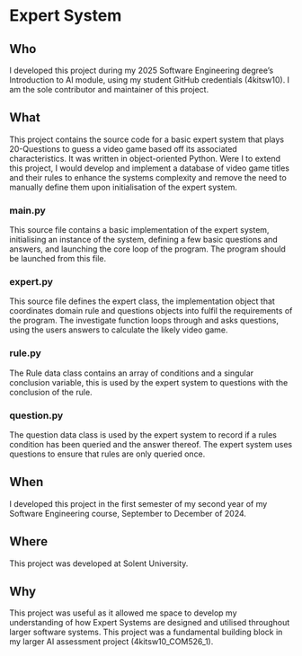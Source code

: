 # Expert System
## Who 
I developed this project during my 2025 Software Engineering degree’s Introduction to AI module, using my student GitHub credentials (4kitsw10). I am the sole contributor and maintainer of this project. 

## What 
This project contains the source code for a basic expert system that plays 20-Questions to guess a video game based off its associated characteristics. It was written in object-oriented Python. Were I to extend this project, I would develop and implement a database of video game titles and their rules to enhance the systems complexity and remove the need to manually define them upon initialisation of the expert system. 
### main.py
This source file contains a basic implementation of the expert system, initialising an instance of the system, defining a few basic questions and answers, and launching the core loop of the program. The program should be launched from this file.

### expert.py
This source file defines the expert class, the implementation object that coordinates domain rule and questions objects into fulfil the requirements of the program. The investigate function loops through and asks questions, using the users answers to calculate the likely video game. 

### rule.py
The Rule data class contains an array of conditions and a singular conclusion variable, this is used by the expert system to questions with the conclusion of the rule.

### question.py
The question data class is used by the expert system to record if a rules condition has been queried and the answer thereof. The expert system uses questions to ensure that rules are only queried once. 

## When 
I developed this project in the first semester of my second year of my Software Engineering course, September to December of 2024. 

## Where 
This project was developed at Solent University. 

## Why
This project was useful as it allowed me space to develop my understanding of how Expert Systems are designed and utilised throughout larger software systems. This project was a fundamental building block in my larger AI assessment project (4kitsw10_COM526_1).
